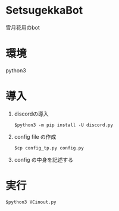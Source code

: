 # SetsugekkaBot

雪月花用のbot

# 環境

python3

# 導入

1. discordの導入
    ```
    $python3 -m pip install -U discord.py
    ```
2. config file の作成
    ```
    $cp config_tp.py config.py
    ```
3. config の中身を記述する

# 実行

```
$python3 VCinout.py
```
